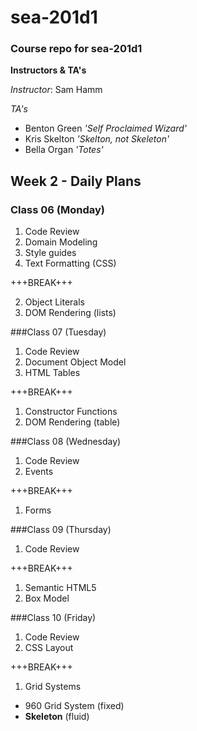 # sea-201d1
### Course repo for sea-201d1
**Instructors & TA's**

*Instructor*: Sam Hamm

*TA's*
- Benton Green *'Self Proclaimed Wizard'*
- Kris Skelton *'Skelton, not Skeleton'*
- Bella Organ *'Totes'*

## Week 2 - Daily Plans
### Class 06 (Monday)
1. Code Review
2. Domain Modeling
3. Style guides
4. Text Formatting (CSS)

+++BREAK+++

2. Object Literals
3. DOM Rendering (lists)

###Class 07 (Tuesday)
1. Code Review
2. Document Object Model
3. HTML Tables

+++BREAK+++

1. Constructor Functions
2. DOM Rendering (table)

###Class 08 (Wednesday)
1. Code Review
2. Events

+++BREAK+++

1. Forms

###Class 09 (Thursday)
1. Code Review

+++BREAK+++

1. Semantic HTML5
2. Box Model

###Class 10 (Friday)
1. Code Review
2. CSS Layout

+++BREAK+++

1. Grid Systems
  - 960 Grid System (fixed)
  - **Skeleton** (fluid)
